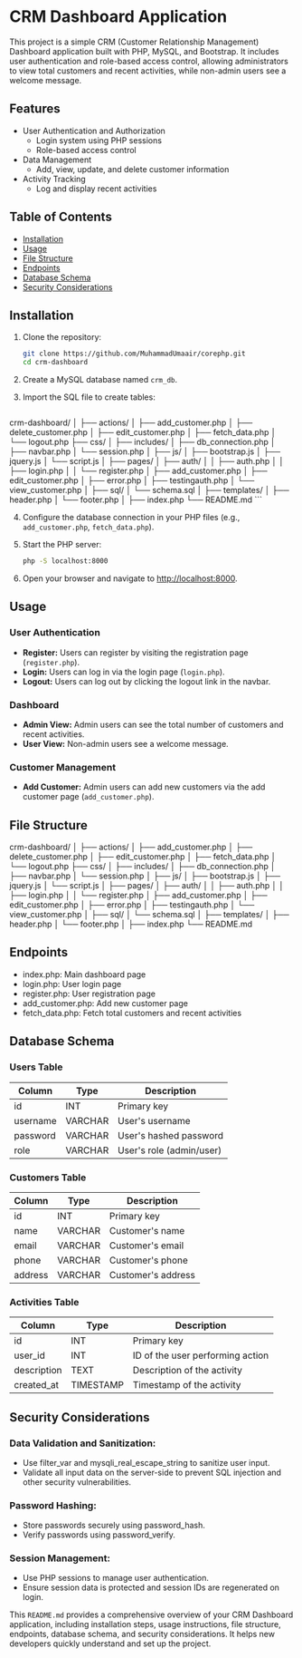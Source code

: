 # CRM Dashboard Application

This project is a simple CRM (Customer Relationship Management) Dashboard application built with PHP, MySQL, and Bootstrap. It includes user authentication and role-based access control, allowing administrators to view total customers and recent activities, while non-admin users see a welcome message.

## Features

- User Authentication and Authorization
  - Login system using PHP sessions
  - Role-based access control
- Data Management
  - Add, view, update, and delete customer information
- Activity Tracking
  - Log and display recent activities

## Table of Contents

- [Installation](#installation)
- [Usage](#usage)
- [File Structure](#file-structure)
- [Endpoints](#endpoints)
- [Database Schema](#database-schema)
- [Security Considerations](#security-considerations)

## Installation

1. Clone the repository:

    ```bash
    git clone https://github.com/MuhammadUmaair/corephp.git
    cd crm-dashboard
    ```

2. Create a MySQL database named `crm_db`.

3. Import the SQL file to create tables:

    ```plaintext
crm-dashboard/
│
├── actions/
│   ├── add_customer.php
│   ├── delete_customer.php
│   ├── edit_customer.php
│   ├── fetch_data.php
│   └── logout.php
├── css/
│
├── includes/
│   ├── db_connection.php
│   ├── navbar.php
│   └── session.php
│
├── js/
│   ├── bootstrap.js
│   ├── jquery.js
│   └── script.js
│
├── pages/
│   ├── auth/
│   │   ├── auth.php
│   │   ├── login.php
│   │   └── register.php
│   ├── add_customer.php
│   ├── edit_customer.php
│   ├── error.php
│   ├── testingauth.php
│   └── view_customer.php
│
├── sql/
│   └── schema.sql
│
├── templates/
│   ├── header.php
│   └── footer.php
│
├── index.php
└── README.md
    ```

4. Configure the database connection in your PHP files (e.g., `add_customer.php`, `fetch_data.php`).

5. Start the PHP server:

    ```bash
    php -S localhost:8000
    ```

6. Open your browser and navigate to [http://localhost:8000](http://localhost:8000).

## Usage

### User Authentication
- **Register:** Users can register by visiting the registration page (`register.php`).
- **Login:** Users can log in via the login page (`login.php`).
- **Logout:** Users can log out by clicking the logout link in the navbar.

### Dashboard
- **Admin View:** Admin users can see the total number of customers and recent activities.
- **User View:** Non-admin users see a welcome message.

### Customer Management
- **Add Customer:** Admin users can add new customers via the add customer page (`add_customer.php`).

## File Structure

crm-dashboard/
│
├── actions/
│   ├── add_customer.php
│   ├── delete_customer.php
│   ├── edit_customer.php
│   ├── fetch_data.php
│   └── logout.php
├── css/
│
├── includes/
│   ├── db_connection.php
│   ├── navbar.php
│   └── session.php
│
├── js/
│   ├── bootstrap.js
│   ├── jquery.js
│   └── script.js
│
├── pages/
│   ├── auth/
│   │   ├── auth.php
│   │   ├── login.php
│   │   └── register.php
│   ├── add_customer.php
│   ├── edit_customer.php
│   ├── error.php
│   ├── testingauth.php
│   └── view_customer.php
│
├── sql/
│   └── schema.sql
│
├── templates/
│   ├── header.php
│   └── footer.php
│
├── index.php
└── README.md

## Endpoints
- index.php: Main dashboard page
- login.php: User login page
- register.php: User registration page
- add_customer.php: Add new customer page
- fetch_data.php: Fetch total customers and recent activities

## Database Schema
### Users Table
| Column | Type | Description |
| --- | --- | --- |
| id | INT | Primary key |
| username | VARCHAR | User's username |
| password | VARCHAR | User's hashed password |
| role | VARCHAR | User's role (admin/user) |

### Customers Table

<table>
<thead>
<tr>
<th>Column</th>
<th>Type</th>
<th>Description</th>
</tr>
</thead>
<tbody>
<tr>
<td>id</td>
<td>INT</td>
<td>Primary key</td>
</tr>
<tr>
<td>name</td>
<td>VARCHAR</td>
<td>Customer's name</td>
</tr>
<tr>
<td>email</td>
<td>VARCHAR</td>
<td>Customer's email</td>
</tr>
<tr>
<td>phone</td>
<td>VARCHAR</td>
<td>Customer's phone</td>
</tr>
<tr>
<td>address</td>
<td>VARCHAR</td>
<td>Customer's address</td>
</tr>
</tbody>
</table>

### Activities Table

<table>
<thead>
<tr>
<th>Column</th>
<th>Type</th>
<th>Description</th>
</tr>
</thead>
<tbody>
<tr>
<td>id</td>
<td>INT</td>
<td>Primary key</td>
</tr>
<tr>
<td>user_id</td>
<td>INT</td>
<td>ID of the user performing action</td>
</tr>
<tr>
<td>description</td>
<td>TEXT</td>
<td>Description of the activity</td>
</tr>
<tr>
<td>created_at</td>
<td>TIMESTAMP</td>
<td>Timestamp of the activity</td>
</tr>
</tbody>
</table>

## Security Considerations
### Data Validation and Sanitization:
- Use filter_var and mysqli_real_escape_string to sanitize user input.
- Validate all input data on the server-side to prevent SQL injection and other security vulnerabilities.
### Password Hashing:
- Store passwords securely using password_hash.
- Verify passwords using password_verify.
### Session Management:
- Use PHP sessions to manage user authentication.
- Ensure session data is protected and session IDs are regenerated on login.


This `README.md` provides a comprehensive overview of your CRM Dashboard application, including installation steps, usage instructions, file structure, endpoints, database schema, and security considerations. It helps new developers quickly understand and set up the project.
